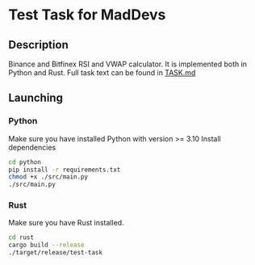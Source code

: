 # Test Task for MadDevs

## Description
Binance and Bitfinex RSI and VWAP calculator. It is implemented both in Python and Rust. Full task text can be found in [TASK.md](TASK.md)


## Launching

### Python
Make sure you have installed Python with version >= 3.10
Install dependencies
```sh
cd python
pip install -r requirements.txt
chmod +x ./src/main.py
./src/main.py
```

### Rust
Make sure you have Rust installed.
```sh
cd rust
cargo build --release
./target/release/test-task
```

